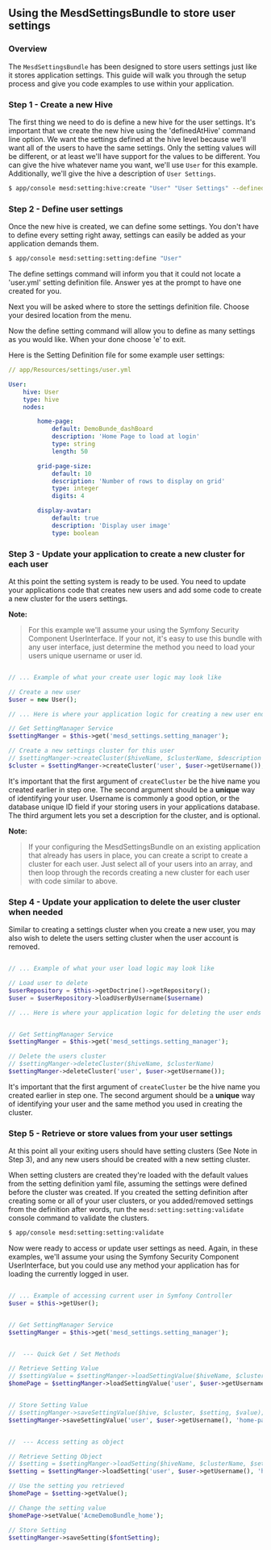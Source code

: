 ## Using the MesdSettingsBundle to store user settings

### Overview

The `MesdSettingsBundle` has been designed to store users settings just like it
stores application settings. This guide will walk you through the setup process
and give you code examples to use within your application.


### Step 1 - Create a new Hive

The first thing we need to do is define a new hive for the user settings. It's
important that we create the new hive using the 'definedAtHive' command line
option. We want the settings defined at the hive level because we'll want all
of the users to have the same settings. Only the setting values will be
different, or at least we'll have support for the values to be different. You
can give the hive whatever name you want, we'll use `User` for this example.
Additionally, we'll give the hive a description of `User Settings`.

``` bash
$ app/console mesd:setting:hive:create "User" "User Settings" --definedAtHive
```

### Step 2 - Define user settings

Once the new hive is created, we can define some settings. You don't have to
define every setting right away, settings can easily be added as your
application demands them.

``` bash
$ app/console mesd:setting:setting:define "User"
```

The define settings command will inform you that it could not locate a
'user.yml' setting definition file. Answer yes at the prompt to have one
created for you.

Next you will be asked where to store the settings definition file. Choose
your desired location from the menu.

Now the define setting command will allow you to define as many settings as
you would like. When your done choose 'e' to exit.

Here is the Setting Definition file for some example user settings:

```yaml
// app/Resources/settings/user.yml

User:
    hive: User
    type: hive
    nodes:

        home-page:
            default: DemoBunde_dashBoard
            description: 'Home Page to load at login'
            type: string
            length: 50

        grid-page-size:
            default: 10
            description: 'Number of rows to display on grid'
            type: integer
            digits: 4

        display-avatar:
            default: true
            description: 'Display user image'
            type: boolean
```

### Step 3 - Update your application to create a new cluster for each user

At this point the setting system is ready to be used. You need to update your
applications code that creates new users and add some code to create a new
cluster for the users settings.

**Note:**
> For this example we'll assume your using the Symfony Security Component
> UserInterface. If your not, it's easy to use this bundle with any user
> interface, just determine the method you need to load your users unique
> username or user id.


```php

// ... Example of what your create user logic may look like

// Create a new user
$user = new User();

// ... Here is where your application logic for creating a new user ends

// Get SettingManager Service
$settingManger = $this->get('mesd_settings.setting_manager');

// Create a new settings cluster for this user
// $settingManger->createCluster($hiveName, $clusterName, $description = null);
$cluster = $settingManger->createCluster('user', $user->getUsername());
```

It's important that the first argument of `createCluster` be the hive name you
created earlier in step one. The second argument should be a **unique** way of
identifying your user. Username is commonly a good option, or the database
unique ID field if your storing users in your applications database. The third
argument lets you set a description for the cluster, and is optional.

**Note:**
> If your configuring the MesdSettingsBundle on an existing application that
> already has users in place, you can create a script to create a cluster for
> each user. Just select all of your users into an array, and then loop through
> the records creating a new cluster for each user with code similar to above.


### Step 4 - Update your application to delete the user cluster when needed

Similar to creating a settings cluster when you create a new user, you may also
wish to delete the users setting cluster when the user account is removed.

```php

// ... Example of what your user load logic may look like

// Load user to delete
$userRepository = $this->getDoctrine()->getRepository();
$user = $userRepository->loadUserByUsername($username)

// ... Here is where your application logic for deleting the user ends


// Get SettingManager Service
$settingManger = $this->get('mesd_settings.setting_manager');

// Delete the users cluster
// $settingManger->deleteCluster($hiveName, $clusterName)
$settingManger->deleteCluster('user', $user->getUsername());
```

It's important that the first argument of `createCluster` be the hive name you
created earlier in step one. The second argument should be a **unique** way of
identifying your user and the same method you used in creating the cluster.


### Step 5 - Retrieve or store values from your user settings

At this point all your exiting users should have setting clusters (See Note in
Step 3), and any new users should be created with a new setting cluster.

When setting clusters are created they're loaded with the default values from the
setting definition yaml file, assuming the settings were defined before the cluster
was created. If you created the setting definition after creating some or all of
your user clusters, or you added/removed settings from the definition after words,
run the `mesd:setting:setting:validate` console command to validate the clusters.


``` bash
$ app/console mesd:setting:setting:validate
```

Now were ready to access or update user settings as need. Again, in these examples,
we'll assume your using the Symfony Security Component UserInterface, but you could
use any method your application has for loading the currently logged in user.

```php

// ... Example of accessing current user in Symfony Controller
$user = $this->getUser();


// Get SettingManager Service
$settingManger = $this->get('mesd_settings.setting_manager');


//  --- Quick Get / Set Methods

// Retrieve Setting Value
// $settingValue = $settingManger->loadSettingValue($hiveName, $clusterName, $settingName);
$homePage = $settingManger->loadSettingValue('user', $user->getUsername(), 'home-page');


// Store Setting Value
// $settingManger->saveSettingValue($hive, $cluster, $setting, $value);
$settingManger->saveSettingValue('user', $user->getUsername(), 'home-page', 'AcmeDemoBundle_home');


//  --- Access setting as object

// Retrieve Setting Object
// $setting = $settingManger->loadSetting($hiveName, $clusterName, $settingName);
$setting = $settingManger->loadSetting('user', $user->getUsername(), 'home-page');

// Use the setting you retrieved
$homePage = $setting->getValue();

// Change the setting value
$homePage->setValue('AcmeDemoBundle_home');

// Store Setting
$settingManger->saveSetting($fontSetting);
```